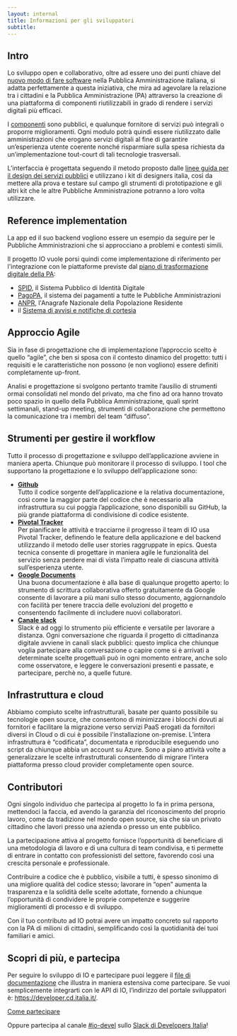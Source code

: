 ```yaml
---
layout: internal
title: Informazioni per gli sviluppatori
subtitle:
---
```


<section class="container mw-60">
  <h2 class="h3 mt-5">Intro</h2>
  <p>Lo sviluppo open e collaborativo, oltre ad essere uno dei punti chiave del <a href="https://developers.italia.it" target="_blank">nuovo modo di fare software</a> nella Pubblica Amministrazione italiana, si adatta perfettamente a questa iniziativa, che mira ad agevolare la relazione tra i cittadini e la Pubblica Amministrazione (PA) attraverso la creazione di una piattaforma di componenti riutilizzabili in grado di rendere i servizi digitali più efficaci.</p>
  <p>I <a href="https://github.com/teamdigitale/digital-citizenship/blob/151674821-contributing/CONTRIBUTING.it.md#repository-github" target="_blank">componenti</a> sono pubblici, e qualunque fornitore di servizi può integrali o proporre miglioramenti. Ogni modulo potrà quindi essere riutilizzato dalle amministrazioni che erogano servizi digitali al fine di garantire un’esperienza utente coerente nonché risparmiare sulla spesa richiesta da un’implementazione tout-court di tali tecnologie trasversali.</p>
  <p>L’interfaccia è progettata seguendo il metodo proposto dalle <a href="https://designers.italia.it" target="_blank">linee guida per il design dei servizi pubblici</a> e utilizzano i kit di designers italia, così da mettere alla prova e testare sul campo gli strumenti di prototipazione e gli altri kit che le altre Pubbliche Amministrazione potranno a loro volta utilizzare.</p>

  <h2 class="h3">Reference implementation</h2>
  <p>La app ed il suo backend vogliono essere un esempio da seguire per le Pubbliche Amministrazioni che si approcciano a problemi e contesti simili.</p>
  <p>Il progetto IO vuole porsi quindi come implementazione di riferimento per l'integrazione con le piattaforme previste dal <a href="https://pianotriennale-ict.italia.it/" target="_blank">piano di trasformazione digitale della PA</a>:
    <ul>
      <li>
        <a href="https://www.spid.gov.it/" target="_blank">SPID</a>, il Sistema Pubblico di Identità Digitale</li>
      <li><a href="http://www.agid.gov.it/agenda-digitale/pubblica-amministrazione/pagamenti-elettronici" target="_blank">PagoPA</a>, il sistema dei pagamenti a tutte le Pubbliche Amministrazioni</li>
      <li><a href="https://www.anpr.interno.it/portale/" target="_blank">ANPR</a>, l'Anagrafe Nazionale della Popolazione Residente</li>
      <li>il <a href="https://pianotriennale-ict.italia.it/piattaforme-abilitanti/" target="_blank">Sistema di avvisi e notifiche di cortesia</a></li>
    </ul>
  </p>
  <h2 class="h3 mt-5">Approccio Agile</h2>
  <p>Sia in fase di progettazione che di implementazione l’approccio scelto è quello “agile”, che ben si sposa con il contesto dinamico del progetto: tutti i requisiti e le caratteristiche non possono (e non vogliono) essere definiti completamente up-front.</p>
  <p>Analisi e progettazione si svolgono pertanto tramite l’ausilio di strumenti ormai consolidati nel mondo del privato, ma che fino ad ora hanno trovato poco spazio in quello della Pubblica Amministrazione, quali sprint settimanali, stand-up meeting, strumenti di collaborazione che permettono  la comunicazione tra i membri del team “diffuso”.</p>
  <h2 class="h3 mt-5">Strumenti per gestire il workflow</h2>
  <p>Tutto il processo di progettazione e sviluppo dell’applicazione avviene in maniera aperta. Chiunque può monitorare il processo di sviluppo. I tool che supportano la progettazione e lo sviluppo dell’applicazione sono:
    <ul>
      <li><b><a href="https://github.com/teamdigitale/digital-citizenship/blob/master/CONTRIBUTING.it.md#repository-github" target="_blank">Github</a></b><br>
        Tutto il codice sorgente dell’applicazione e la relativa documentazione, così come la maggior parte del codice che è necessario alla infrastruttura su cui poggia l’applicazione, sono disponibili su GitHub, la più grande piattaforma di condivisione di codice esistente.</li>
      <li><b><a href="https://github.com/teamdigitale/digital-citizenship/blob/master/CONTRIBUTING.it.md#pianificazione-delle-attivit%C3%A0-pivotal-tracker-ita" target="_blank">Pivotal Tracker</a></b><br>
        Per pianificare le attività e tracciarne il progresso il team di IO usa Pivotal Tracker, definendo le feature della applicazione e del backend utilizzando il metodo delle user stories raggruppate in epics. Questa tecnica consente di progettare in maniera agile le funzionalità del servizio senza perdere mai di vista l’impatto reale di ciascuna attività sull’esperienza utente. </li>
      <li><b><a href="https://github.com/teamdigitale/digital-citizenship/blob/master/CONTRIBUTING.it.md#google-drive-ita" target="_blank">Google Documents</a></b><br>
        Una buona documentazione è alla base di qualunque progetto aperto: lo strumento di scrittura collaborativa offerto gratuitamente da Google consente di lavorare a più mani sullo stesso documento, aggiornandolo con facilità per tenere traccia delle evoluzioni del progetto e consentendo facilmente di includere nuovi collaboratori.</li>
      <li><b><a href="https://github.com/teamdigitale/digital-citizenship/blob/master/CONTRIBUTING.it.md#slack" target="_blank">Canale slack</a></b><br>
        Slack è ad oggi lo strumento più efficiente e versatile per lavorare a distanza. Ogni conversazione che riguarda il progetto di cittadinanza digitale avviene in canali slack pubblici: questo implica che chiunque voglia partecipare alla conversazione o capire come si è arrivati a determinate scelte progettuali può in ogni momento entrare, anche solo come osservatore, e leggere le conversazioni presenti e passate, e partecipare, perchè no, a quelle future.
      </li>
    </ul>
  </p>
  <h2 class="h3 mt-5">Infrastruttura e cloud</h2>
  <p>Abbiamo compiuto scelte infrastrutturali, basate per quanto possibile su tecnologie open source, che consentono di minimizzare i blocchi dovuti ai fornitori e facilitare la migrazione verso servizi PaaS erogati da fornitori diversi in Cloud o di cui è possibile l'installazione on-premise. L’intera infrastruttura è “codificata”, documentata e riproducibile eseguendo uno script da chiunque abbia un account su Azure. Sono a piano attività volte a generalizzare le scelte infrastrutturali consentendo di migrare l’intera piattaforma presso cloud provider completamente open source.</p>
  <h2 class="h3 mt-5">Contributori</h2>
  <p>Ogni singolo individuo che partecipa al progetto lo fa in prima persona, mettendoci la faccia, ed avendo la garanzia del riconoscimento del proprio lavoro, come da tradizione nel mondo open source, sia che sia un privato cittadino che lavori presso una azienda o presso un ente pubblico.</p>
  <p>La partecipazione attiva al progetto fornisce l’opportunità di beneficiare di una metodologia di lavoro e di una cultura di team condivisa, e ti permette di entrare in contatto con professionisti del settore, favorendo così una crescita personale e professionale.</p>
  <p>Contribuire a codice che è pubblico, visibile a tutti, è spesso sinonimo di una migliore qualità del codice stesso; lavorare in “open” aumenta la trasparenza e la solidità delle scelte adottate, fornendo a chiunque l’opportunità di condividere le proprie competenze e suggerire miglioramenti di processo e di sviluppo.</p>
  <p>Con il tuo contributo ad IO potrai avere un impatto concreto sul rapporto con la PA di milioni di cittadini, semplificando così la quotidianità dei tuoi familiari e amici.</p>
  <h2 class="h3 mt-5">Scopri di più, e partecipa</h2>
  <p>Per seguire lo sviluppo di IO e partecipare puoi leggere il <a href="https://github.com/teamdigitale/digital-citizenship/blob/master/CONTRIBUTING.it.md" target="_blank">file di documentazione</a> che illustra in maniera estensiva come partecipare. Se vuoi semplicemente integrarti con le API di IO, l’indirizzo del portale sviluppatori è: <a href="https://developer.cd.italia.it/" target="_blank">https://developer.cd.italia.it/</a>.</p>
  <p class="text-center"><a class="btn btn-primary" href="https://github.com/teamdigitale/digital-citizenship/blob/master/CONTRIBUTING.it.md">Come partecipare</a></p>
  <p>Oppure partecipa al canale <a href="https://developersitalia.slack.com/messages/CA70BM37X" target="_blank">#io-devel</a> sullo <a href="https://slack.developers.italia.it/" target="_blank">Slack di Developers Italia</a>!</p>
</section>

